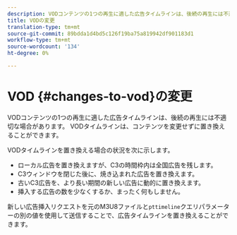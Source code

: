 ```yaml
---
description: VODコンテンツの1つの再生に適した広告タイムラインは、後続の再生には不適切な場合があります。 VODタイムラインは、コンテンツを変更せずに置き換えることができます。
title: VODの変更
translation-type: tm+mt
source-git-commit: 89bdda1d4bd5c126f19ba75a819942df901183d1
workflow-type: tm+mt
source-wordcount: '134'
ht-degree: 0%

---
```



# VOD {#changes-to-vod}の変更

VODコンテンツの1つの再生に適した広告タイムラインは、後続の再生には不適切な場合があります。 VODタイムラインは、コンテンツを変更せずに置き換えることができます。

VODタイムラインを置き換える場合の状況を次に示します。

* ローカル広告を置き換えますが、C3の時間枠内は全国広告を残します。
* C3ウィンドウを閉じた後に、焼き込まれた広告を置き換えます。
* 古いC3広告を、より長い期間の新しい広告に動的に置き換えます。
* 挿入する広告の数を少なくするか、まったく何もしません。

新しい広告挿入リクエストを元のM3U8ファイルと`pttimeline`クエリパラメーターの別の値を使用して送信することで、広告タイムラインを置き換えることができます。